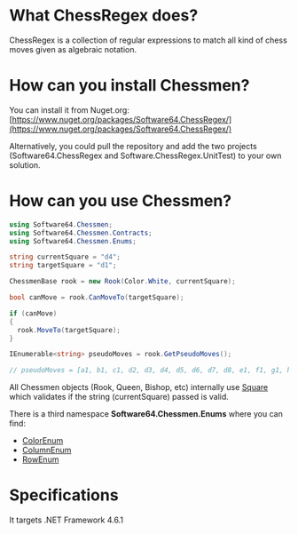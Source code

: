 # What ChessRegex does?
ChessRegex is a collection of regular expressions to match all kind of chess moves given as algebraic notation.

# How can you install Chessmen?
You can install it from Nuget.org: [https://www.nuget.org/packages/Software64.ChessRegex/](https://www.nuget.org/packages/Software64.ChessRegex/)

Alternatively, you could pull the repository and add the two projects (Software64.ChessRegex and Software.ChessRegex.UnitTest) to your own solution.

# How can you use Chessmen?

```c#
using Software64.Chessmen;
using Software64.Chessmen.Contracts;
using Software64.Chessmen.Enums;

string currentSquare = "d4";
string targetSquare = "d1";

ChessmenBase rook = new Rook(Color.White, currentSquare);

bool canMove = rook.CanMoveTo(targetSquare);

if (canMove)
{
  rook.MoveTo(targetSquare);
}

IEnumerable<string> pseudoMoves = rook.GetPseudoMoves();

// pseudoMoves = [a1, b1, c1, d2, d3, d4, d5, d6, d7, d8, e1, f1, g1, h1]
```
All Chessmen objects (Rook, Queen, Bishop, etc) internally use [Square](https://github.com/osotorrio/chessmen/blob/master/Software64.Chessmen/Square.cs) which validates if the string (currentSquare) passed is valid. 

There is a third namespace **Software64.Chessmen.Enums** where you can find:
* [ColorEnum](https://github.com/osotorrio/chessmen/blob/master/Software64.Chessmen/Enums/ColorEnum.cs)
* [ColumnEnum](https://github.com/osotorrio/chessmen/blob/master/Software64.Chessmen/Enums/ColumnEnum.cs)
* [RowEnum](https://github.com/osotorrio/chessmen/blob/master/Software64.Chessmen/Enums/RowEnum.cs)

# Specifications
It targets .NET Framework 4.6.1

